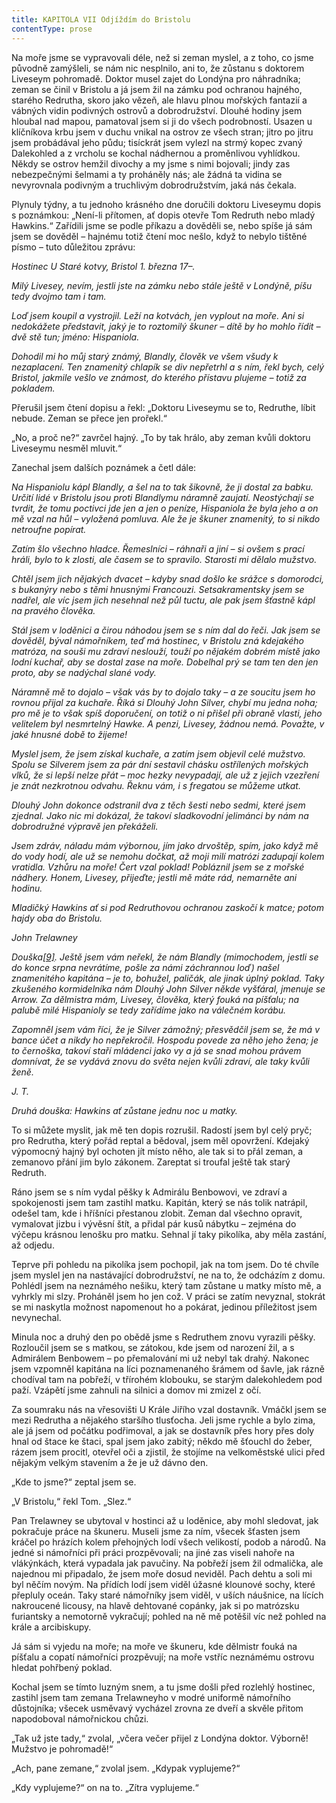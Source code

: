 ```yaml
---
title: KAPITOLA VII Odjíždím do Bristolu
contentType: prose
---
```


Na moře jsme se vypravovali déle, než si zeman myslel, a z toho, co jsme původně zamýšleli, se nám nic nesplnilo, ani to, že zůstanu s doktorem Liveseym pohromadě. Doktor musel zajet do Londýna pro náhradníka; zeman se činil v Bristolu a já jsem žil na zámku pod ochranou hajného, starého Redrutha, skoro jako vězeň, ale hlavu plnou mořských fantazií a vábných vidin podivných ostrovů a dobrodružství. Dlouhé hodiny jsem hloubal nad mapou, pamatoval jsem si ji do všech podrobností. Usazen u klíčníkova krbu jsem v duchu vnikal na ostrov ze všech stran; jitro po jitru jsem probádával jeho půdu; tisíckrát jsem vylezl na strmý kopec zvaný Dalekohled a z vrcholu se kochal nádhernou a proměnlivou vyhlídkou. Někdy se ostrov hemžil divochy a my jsme s nimi bojovali; jindy zas nebezpečnými šelmami a ty proháněly nás; ale žádná ta vidina se nevyrovnala podivným a truchlivým dobrodružstvím, jaká nás čekala.

Plynuly týdny, a tu jednoho krásného dne doručili doktoru Liveseymu dopis s poznámkou: „Není-li přítomen, ať dopis otevře Tom Redruth nebo mladý Hawkins.“ Zařídili jsme se podle příkazu a dověděli se, nebo spíše já sám jsem se dověděl – hajnému totiž čtení moc nešlo, když to nebylo tištěné písmo – tuto důležitou zprávu:

_Hostinec U Staré kotvy, Bristol 1. března 17–._

_Milý Livesey, nevím, jestli jste na zámku nebo stále ještě v Londýně, píšu tedy dvojmo tam i tam._

_Loď jsem koupil a vystrojil. Leží na kotvách, jen vyplout na moře. Ani si nedokážete představit, jaký je to roztomilý škuner – dítě by ho mohlo řídit – dvě stě tun; jméno: Hispaniola._

_Dohodil mi ho můj starý známý, Blandly, člověk ve všem všudy k nezaplacení. Ten znamenitý chlapík se div nepřetrhl a s ním, řekl bych, celý Bristol, jakmile vešlo ve známost, do kterého přístavu plujeme – totiž za pokladem._

Přerušil jsem čtení dopisu a řekl: „Doktoru Liveseymu se to, Redruthe, líbit nebude. Zeman se přece jen prořekl.“

„No, a proč ne?“ zavrčel hajný. „To by tak hrálo, aby zeman kvůli doktoru Liveseymu nesměl mluvit.“

Zanechal jsem dalších poznámek a četl dále:

_Na Hispaniolu kápl Blandly, a šel na to tak šikovně, že ji dostal za babku. Určití lidé v Bristolu jsou proti Blandlymu náramně zaujatí. Neostýchají se tvrdit, že tomu poctivci jde jen a jen o peníze, Hispaniola že byla jeho a on mě vzal na hůl – vyložená pomluva. Ale že je škuner znamenitý, to si nikdo netroufne popírat._

_Zatím šlo všechno hladce. Řemeslníci – ráhnaři a jiní – si ovšem s prací hráli, bylo to k zlosti, ale časem se to spravilo. Starosti mi dělalo mužstvo._

_Chtěl jsem jich nějakých dvacet – kdyby snad došlo ke srážce s domorodci, s bukanýry nebo s těmi hnusnými Francouzi. Setsakramentsky jsem se nadřel, ale víc jsem jich nesehnal než půl tuctu, ale pak jsem šťastně kápl na pravého člověka._

_Stál jsem v loděnici a čirou náhodou jsem se s ním dal do řeči. Jak jsem se dověděl, býval námořníkem, teď má hostinec, v Bristolu zná kdejakého matróza, na souši mu zdraví neslouží, touží po nějakém dobrém místě jako lodní kuchař, aby se dostal zase na moře. Dobelhal prý se tam ten den jen proto, aby se nadýchal slané vody._

_Náramně mě to dojalo – však vás by to dojalo taky – a ze soucitu jsem ho rovnou přijal za kuchaře. Říká si Dlouhý John Silver, chybí mu jedna noha; pro mě je to však spíš doporučení, on totiž o ni přišel při obraně vlasti, jeho velitelem byl nesmrtelný Hawke. A penzi, Livesey, žádnou nemá. Považte, v jaké hnusné době to žijeme!_

_Myslel jsem, že jsem získal kuchaře, a zatím jsem objevil celé mužstvo. Spolu se Silverem jsem za pár dní sestavil chásku ostřílených mořských vlků, že si lepší nelze přát – moc hezky nevypadají, ale už z jejich vzezření je znát nezkrotnou odvahu. Řeknu vám, i s fregatou se můžeme utkat._

_Dlouhý John dokonce odstranil dva z těch šesti nebo sedmi, které jsem zjednal. Jako nic mi dokázal, že takoví sladkovodní jelimánci by nám na dobrodružné výpravě jen překáželi._

_Jsem zdráv, náladu mám výbornou, jím jako drvoštěp, spím, jako když mě do vody hodí, ale už se nemohu dočkat, až moji milí matrózi zadupají kolem vratidla. Vzhůru na moře! Čert vzal poklad! Pobláznil jsem se z mořské nádhery. Honem, Livesey, přijeďte; jestli mě máte rád, nemarněte ani hodinu._

_Mladičký Hawkins ať si pod Redruthovou ochranou zaskočí k matce; potom hajdy oba do Bristolu._

_John Trelawney_

__Douška_[\[9\]](./resources/undefined). Ještě jsem vám neřekl, že nám Blandly (mimochodem, jestli se do konce srpna nevrátíme, pošle za námi záchrannou loď) našel znamenitého kapitána – je to, bohužel, paličák, ale jinak úplný poklad. Taky zkušeného kormidelníka nám Dlouhý John Silver někde vyšťáral, jmenuje se Arrow. Za dělmistra mám, Livesey, člověka, který fouká na píšťalu; na palubě milé Hispanioly se tedy zařídíme jako na válečném korábu._

_Zapomněl jsem vám říci, že je Silver zámožný; přesvědčil jsem se, že má v bance účet a nikdy ho nepřekročil. Hospodu povede za něho jeho žena; je to černoška, takoví staří mládenci jako vy a já se snad mohou právem domnívat, že se vydává znovu do světa nejen kvůli zdraví, ale taky kvůli ženě._

_J. T._

__Druhá douška:_ Hawkins ať zůstane jednu noc u matky._

To si můžete myslit, jak mě ten dopis rozrušil. Radostí jsem byl celý pryč; pro Redrutha, který pořád reptal a bědoval, jsem měl opovržení. Kdejaký výpomocný hajný byl ochoten jít místo něho, ale tak si to přál zeman, a zemanovo přání jim bylo zákonem. Zareptat si troufal ještě tak starý Redruth.

Ráno jsem se s ním vydal pěšky k Admirálu Benbowovi, ve zdraví a spokojenosti jsem tam zastihl matku. Kapitán, který se nás tolik natrápil, odešel tam, kde i hříšníci přestanou zlobit. Zeman dal všechno opravit, vymalovat jizbu i vývěsní štít, a přidal pár kusů nábytku – zejména do výčepu krásnou lenošku pro matku. Sehnal jí taky pikolíka, aby měla zastání, až odjedu.

Teprve při pohledu na pikolíka jsem pochopil, jak na tom jsem. Do té chvíle jsem myslel jen na nastávající dobrodružství, ne na to, že odcházím z domu. Pohlédl jsem na neznámého nešiku, který tam zůstane u matky místo mě, a vyhrkly mi slzy. Proháněl jsem ho jen což. V práci se zatím nevyznal, stokrát se mi naskytla možnost napomenout ho a pokárat, jedinou příležitost jsem nevynechal.

Minula noc a druhý den po obědě jsme s Redruthem znovu vyrazili pěšky. Rozloučil jsem se s matkou, se zátokou, kde jsem od narození žil, a s Admirálem Benbowem – po přemalování mi už nebyl tak drahý. Nakonec jsem vzpomněl kapitána na líci poznamenaného šrámem od šavle, jak rázně chodíval tam na pobřeží, v třírohém klobouku, se starým dalekohledem pod paží. Vzápětí jsme zahnuli na silnici a domov mi zmizel z očí.

Za soumraku nás na vřesovišti U Krále Jiřího vzal dostavník. Vmáčkl jsem se mezi Redrutha a nějakého staršího tlusťocha. Jeli jsme rychle a bylo zima, ale já jsem od počátku podřimoval, a jak se dostavník přes hory přes doly hnal od štace ke štaci, spal jsem jako zabitý; někdo mě šťouchl do žeber, rázem jsem procitl, otevřel oči a zjistil, že stojíme na velkoměstské ulici před nějakým velkým stavením a že je už dávno den.

„Kde to jsme?“ zeptal jsem se.

„V Bristolu,“ řekl Tom. „Slez.“

Pan Trelawney se ubytoval v hostinci až u loděnice, aby mohl sledovat, jak pokračuje práce na škuneru. Museli jsme za ním, všecek šťasten jsem kráčel po hrázích kolem přehojných lodí všech velikostí, podob a národů. Na jedné si námořníci při práci prozpěvovali; na jiné zas viseli nahoře na vlákýnkách, která vypadala jak pavučiny. Na pobřeží jsem žil odmalička, ale najednou mi připadalo, že jsem moře dosud neviděl. Pach dehtu a soli mi byl něčím novým. Na přídích lodí jsem viděl úžasné klounové sochy, které přepluly oceán. Taky staré námořníky jsem viděl, v uších náušnice, na lících nakroucené licousy, na hlavě dehtované copánky, jak si po matrózsku furiantsky a nemotorně vykračují; pohled na ně mě potěšil víc než pohled na krále a arcibiskupy.

Já sám si vyjedu na moře; na moře ve škuneru, kde dělmistr fouká na píšťalu a copatí námořníci prozpěvují; na moře vstříc neznámému ostrovu hledat pohřbený poklad.

Kochal jsem se tímto luzným snem, a tu jsme došli před rozlehlý hostinec, zastihl jsem tam zemana Trelawneyho v modré uniformě námořního důstojníka; všecek usměvavý vycházel zrovna ze dveří a skvěle přitom napodoboval námořnickou chůzi.

„Tak už jste tady,“ zvolal, „včera večer přijel z Londýna doktor. Výborně! Mužstvo je pohromadě!“

„Ach, pane zemane,“ zvolal jsem. „Kdypak vyplujeme?“

„Kdy vyplujeme?“ on na to. „Zítra vyplujeme.“
